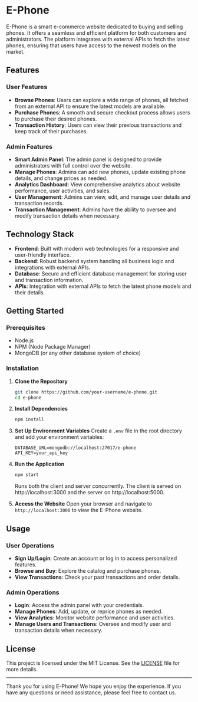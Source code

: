 # E-Phone

E-Phone is a smart e-commerce website dedicated to buying and selling phones. It offers a seamless and efficient platform for both customers and administrators. The platform integrates with external APIs to fetch the latest phones, ensuring that users have access to the newest models on the market.

## Features

### User Features
- **Browse Phones**: Users can explore a wide range of phones, all fetched from an external API to ensure the latest models are available.
- **Purchase Phones**: A smooth and secure checkout process allows users to purchase their desired phones.
- **Transaction History**: Users can view their previous transactions and keep track of their purchases.

### Admin Features
- **Smart Admin Panel**: The admin panel is designed to provide administrators with full control over the website.
- **Manage Phones**: Admins can add new phones, update existing phone details, and change prices as needed.
- **Analytics Dashboard**: View comprehensive analytics about website performance, user activities, and sales.
- **User Management**: Admins can view, edit, and manage user details and transaction records.
- **Transaction Management**: Admins have the ability to oversee and modify transaction details when necessary.

## Technology Stack

- **Frontend**: Built with modern web technologies for a responsive and user-friendly interface.
- **Backend**: Robust backend system handling all business logic and integrations with external APIs.
- **Database**: Secure and efficient database management for storing user and transaction information.
- **APIs**: Integration with external APIs to fetch the latest phone models and their details.

## Getting Started

### Prerequisites
- Node.js
- NPM (Node Package Manager)
- MongoDB (or any other database system of choice)

### Installation

1. **Clone the Repository**
   ```bash
   git clone https://github.com/your-username/e-phone.git
   cd e-phone
   ```

2. **Install Dependencies**
   ```bash
   npm install
   ```

3. **Set Up Environment Variables**
   Create a `.env` file in the root directory and add your environment variables:
   ```plaintext
   DATABASE_URL=mongodb://localhost:27017/e-phone
   API_KEY=your_api_key
   ```

4. **Run the Application**
   ```bash
   npm start
   ```
   Runs both the client and server concurrently. The client is served on http://localhost:3000 and the server on http://localhost:5000.



5. **Access the Website**
   Open your browser and navigate to `http://localhost:3000` to view the E-Phone website.

## Usage

### User Operations
- **Sign Up/Login**: Create an account or log in to access personalized features.
- **Browse and Buy**: Explore the catalog and purchase phones.
- **View Transactions**: Check your past transactions and order details.

### Admin Operations
- **Login**: Access the admin panel with your credentials.
- **Manage Phones**: Add, update, or reprice phones as needed.
- **View Analytics**: Monitor website performance and user activities.
- **Manage Users and Transactions**: Oversee and modify user and transaction details when necessary.


## License

This project is licensed under the MIT License. See the [LICENSE](LICENSE) file for more details.

---

Thank you for using E-Phone! We hope you enjoy the experience. If you have any questions or need assistance, please feel free to contact us.
